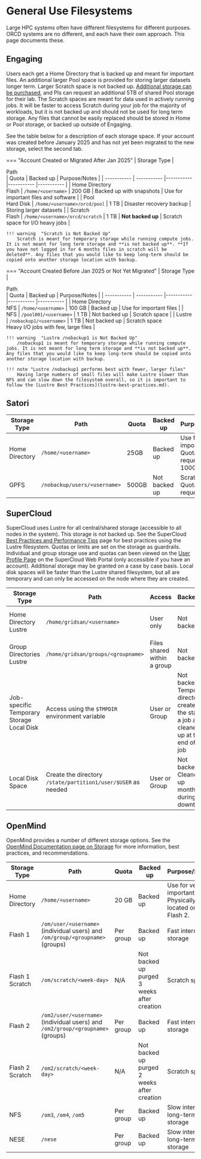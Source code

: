 # General Use Filesystems

Large HPC systems often have different filesystems for different purposes. ORCD systems are no different, and each have their own approach. This page documents these.

## Engaging

Users each get a Home Directory that is backed up and meant for important files. An additional larger Pool space is provided for storing larger datasets longer term. Larger Scratch space is not backed up. [Additional storage can be purchased](project-filesystems.md), and PIs can request an additional 5TB of shared Pool storage for their lab. The Scratch spaces are meant for data used in actively running jobs. It will be faster to access Scratch during your job for the majority of workloads, but it is not backed up and should not be used for long term storage. Any files that cannot be easily replaced should be stored in Home or Pool storage, or backed up outside of Engaging.

See the table below for a description of each storage space. If your account was created before January 2025 and has not yet been migrated to the new storage, select the second tab.

=== "Account Created or Migrated After Jan 2025"
    | Storage Type      | <div style="width:18em">Path</div> | Quota | Backed up | Purpose/Notes |
    | ----------- | ----------- |----------- |----------- |----------- |
    | Home Directory <br> Flash  | `/home/<username>` | 200 GB | Backed up with snapshots | Use for important files and software |
    | Pool <br> Hard Disk | `/home/<username>/orcd/pool` | 1 TB | Disaster recovery backup | Storing larger datasets |
    | Scratch <br> Flash | `/home/<username>/orcd/scratch` | 1 TB | **Not backed up** | Scratch space for I/O heavy jobs |

    !!! warning  "Scratch is Not Backed Up"
        Scratch is meant for temporary storage while running compute jobs. It is not meant for long term storage and **is not backed up**. **If you have not logged in for 6 months files in scratch will be deleted**. Any files that you would like to keep long-term should be copied onto another storage location with backup.
=== "Account Created Before Jan 2025 or Not Yet Migrated"
    | Storage Type      | <div style="width:12em">Path</div> | Quota | Backed up | Purpose/Notes |
    | ----------- | ----------- |----------- |----------- |----------- |
    | Home Directory <br> NFS  | `/home/<username>` | 100 GB | Backed up | Use for important files |
    | NFS | `/pool001/<username>` | 1 TB | Not backed up | Scratch space |
    | Lustre | `/nobackup1/<username>` | 1 TB | Not backed up | Scratch space <br> Heavy I/O jobs with few, large files |

    !!! warning  "Lustre /nobackup1 is Not Backed Up"
        /nobackup1 is meant for temporary storage while running compute jobs. It is not meant for long term storage and **is not backed up**. Any files that you would like to keep long-term should be copied onto another storage location with backup.

    !!! note "Lustre /nobackup1 performs best with fewer, larger files"
        Having large numbers of small files will make Lustre slower than NFS and can slow down the filesystem overall, so it is important to follow the [Lustre Best Practices](lustre-best-practices.md).




## Satori

| Storage Type      | Path | Quota | Backed up | Purpose/Notes |
| ----------- | ----------- |----------- |----------- |----------- |
| Home Directory | `/home/<username>` | 25GB | Backed up | Use for important files. Quota increase request to 100GB. |
| GPFS           | `/nobackup/users/<username>` | 500GB | Not backed up | Scratch space. Quota increase request to 2TB. |

## SuperCloud

SuperCloud uses Lustre for all central/shared storage (accessible to all nodes in the system). This storage is not backed up. See the SuperCloud [Best Practices and Performance Tips](https://supercloud.mit.edu/best-practices-and-performance-tips) page for best practices using the Lustre filesystem. Quotas or limits are set on the storage as guardrails. Individual and group storage use and quotas can been viewed on the [User Profile Page](https://txe1-portal.mit.edu/profile/user_profile.php) on the SuperCloud Web Portal (only accessible if you have an account). Additional storage may be granted on a case by case basis. Local disk spaces will be faster than the Lustre shared filesystem, but all are temporary and can only be accessed on the node where they are created.

| Storage Type      | Path | Access | Backed up | Limits |
| ----------- | ----------- |----------- |----------- |----------- |
| Home Directory <br> Lustre  | `/home/gridsan/<username>` | User only | Not backed up | See [User Profile Page](https://txe1-portal.mit.edu/profile/user_profile.php) |
| Group Directories <br> Lustre | `/home/gridsan/groups/<groupname>` | Files shared within a group | Not backed up | See [User Profile Page](https://txe1-portal.mit.edu/profile/user_profile.php) |
| Job-specific Temporary Storage <br> Local Disk | Access using the `$TMPDIR` environment variable | User or Group | Not backed up <br>  Temporary directory created at the start of a job and cleaned up at the end of the job | NA |
| Local Disk Space | Create the directory `/state/partition1/user/$USER` as needed | User or Group | Not backed up <br> Cleaned up monthly during downtimes | NA |

## OpenMind

OpenMind provides a number of different storage options. See the [OpenMind Documentation page on Storage](https://github.mit.edu/MGHPCC/OpenMind/wiki/Which-directory-should-I-use%3F) for more information, best practices, and recommendations.

| Storage Type      | Path | Quota | Backed up | Purpose/Notes |
| ----------- | ----------- |----------- |----------- |----------- |
| Home Directory | `/home/<username>` | 20 GB | Backed up | Use for very important files. Physically located on Flash 2. |
| Flash 1 |  `/om/user/<username>` (individual users) and `/om/group/<groupname>` (groups) | Per group | Backed up | Fast internal storage |
| Flash 1 Scratch | `/om/scratch/<week-day>` | N/A | Not backed up <br> purged 3 weeks after creation | Scratch space |
| Flash 2 | `/om2/user/<username>` (individual users) and `/om2/group/<groupname>` (groups) | Per group | Backed up | Fast internal storage |
| Flash 2 Scratch | `/om2/scratch/<week-day>` | N/A | Not backed up <br> purged 2 weeks after creation | Scratch space |
| NFS | `/om3`, `/om4`, `/om5` | Per group | Backed up | Slow internal long-term storage |
| NESE | `/nese` | Per group | Backed up | Slow internal long-term storage |
